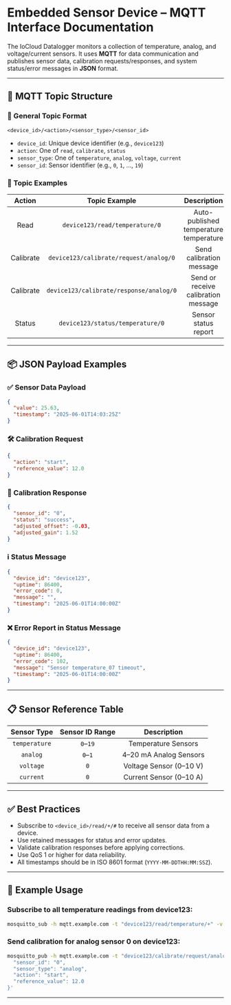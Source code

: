 
# Embedded Sensor Device – MQTT Interface Documentation

The IoCloud Datalogger monitors a collection of temperature, analog, and voltage/current sensors. It uses **MQTT** for data communication and publishes sensor data, calibration requests/responses, and system status/error messages in **JSON** format.

---

## 📡 MQTT Topic Structure

### 🔹 General Topic Format

```
<device_id>/<action>/<sensor_type>/<sensor_id>
```

- `device_id`: Unique device identifier (e.g., `device123`)
- `action`: One of `read`, `calibrate`, `status`
- `sensor_type`: One of `temperature`, `analog`, `voltage`, `current`
- `sensor_id`: Sensor identifier (e.g., `0`, `1`, ..., `19`)

### 🔹 Topic Examples

| Action     | Topic Example                             | Description                            |
|:----------:|:-----------------------------------------:|:--------------------------------------:|
| Read       | `device123/read/temperature/0`            | Auto-published temperature temperature |
| Calibrate  | `device123/calibrate/request/analog/0`    | Send calibration message               |
| Calibrate  | `device123/calibrate/response/analog/0`   | Send or receive calibration message    |
| Status     | `device123/status/temperature/0`          | Sensor status report                   |

---

## 📦 JSON Payload Examples

### ✅ Sensor Data Payload

```json
{
  "value": 25.63,
  "timestamp": "2025-06-01T14:03:25Z"
}
```

### 🛠️ Calibration Request

```json
{
  "action": "start",
  "reference_value": 12.0
}
```

### 🔁 Calibration Response

```json
{
  "sensor_id": "0",
  "status": "success",
  "adjusted_offset": -0.03,
  "adjusted_gain": 1.52
}
```

### ℹ️ Status Message

```json
{
  "device_id": "device123",
  "uptime": 86400,
  "error_code": 0,
  "message": "",
  "timestamp": "2025-06-01T14:00:00Z"
}
```

### ❌ Error Report in Status Message

```json
{
  "device_id": "device123",
  "uptime": 86400,
  "error_code": 102,
  "message": "Sensor temperature_07 timeout",
  "timestamp": "2025-06-01T14:00:00Z"
}
```

---

## 📋 Sensor Reference Table

| Sensor Type   | Sensor ID Range  | Description             |
|:-------------:|:----------------:|:-----------------------:|
| `temperature` | `0`–`19`         | Temperature Sensors     |
| `analog`      | `0`–`1`          | 4–20 mA Analog Sensors  |
| `voltage`     | `0`              | Voltage Sensor (0–10 V) |
| `current`     | `0`              | Current Sensor (0–10 A) |

---

## ✅ Best Practices

- Subscribe to `<device_id>/read/+/#` to receive all sensor data from a device.
- Use retained messages for status and error updates.
- Validate calibration responses before applying corrections.
- Use QoS 1 or higher for data reliability.
- All timestamps should be in ISO 8601 format (`YYYY-MM-DDTHH:MM:SSZ`).

---

## 🚀 Example Usage

### Subscribe to all temperature readings from device123:
```bash
mosquitto_sub -h mqtt.example.com -t "device123/read/temperature/+" -v
```

### Send calibration for analog sensor 0 on device123:
```bash
mosquitto_pub -h mqtt.example.com -t "device123/calibrate/request/analog/0" -m '{
  "sensor_id": "0",
  "sensor_type": "analog",
  "action": "start",
  "reference_value": 12.0
}'
```

---
